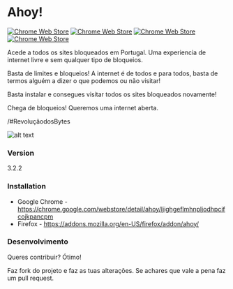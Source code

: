# Ahoy!

[![Chrome Web Store](https://img.shields.io/chrome-web-store/v/ljighgeflmhnpljodhpcifcojkpancpm.svg?maxAge=2592000)](https://chrome.google.com/webstore/detail/ahoy/ljighgeflmhnpljodhpcifcojkpancpm)
[![Chrome Web Store](https://img.shields.io/chrome-web-store/d/ljighgeflmhnpljodhpcifcojkpancpm.svg?maxAge=2592000)](https://chrome.google.com/webstore/detail/ahoy/ljighgeflmhnpljodhpcifcojkpancpm)
[![Chrome Web Store](https://img.shields.io/chrome-web-store/rating/ljighgeflmhnpljodhpcifcojkpancpm.svg?maxAge=2592000)](https://chrome.google.com/webstore/detail/ahoy/ljighgeflmhnpljodhpcifcojkpancpm)
[![Chrome Web Store](https://img.shields.io/chrome-web-store/rating-count/ljighgeflmhnpljodhpcifcojkpancpm.svg?maxAge=2592000)](https://chrome.google.com/webstore/detail/ahoy/ljighgeflmhnpljodhpcifcojkpancpm)

Acede a todos os sites bloqueados em Portugal. Uma experiencia de internet livre e sem qualquer tipo de bloqueios.

Basta de limites e bloqueios! A internet é de todos e para todos, basta de termos alguém a dizer o que podemos ou não visitar!

Basta instalar e consegues visitar todos os sites bloqueados novamente!

Chega de bloqueios! Queremos uma internet aberta.

/#RevoluçãodosBytes

![alt text](http://rafaelalmeida.pt/rdb.png "Ahoy!")

### Version
3.2.2

### Installation

- Google Chrome - https://chrome.google.com/webstore/detail/ahoy/ljighgeflmhnpljodhpcifcojkpancpm
- Firefox - https://addons.mozilla.org/en-US/firefox/addon/ahoy/

### Desenvolvimento

Queres contribuir? Ótimo!

Faz fork do projeto e faz as tuas alterações. Se achares que vale a pena faz um pull request.
